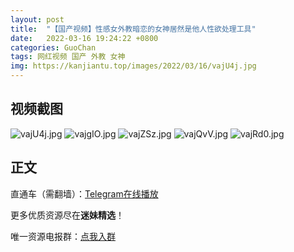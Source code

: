 ```yaml
---
layout: post
title:  "【国产视频】性感女外教暗恋的女神居然是他人性欲处理工具"
date:   2022-03-16 19:24:22 +0800
categories: GuoChan
tags: 网红视频 国产 外教 女神
img: https://kanjiantu.top/images/2022/03/16/vajU4j.jpg
---
```



## 视频截图

![vajU4j.jpg](https://kanjiantu.top/images/2022/03/16/vajU4j.jpg)
![vajgIO.jpg](https://kanjiantu.top/images/2022/03/16/vajgIO.jpg)
![vajZSz.jpg](https://kanjiantu.top/images/2022/03/16/vajZSz.jpg)
![vajQvV.jpg](https://kanjiantu.top/images/2022/03/16/vajQvV.jpg)
![vajRd0.jpg](https://kanjiantu.top/images/2022/03/16/vajRd0.jpg)

## 正文

直通车（需翻墙）：[Telegram在线播放](https://t.me/mimeijingxuan/78)

更多优质资源尽在**迷妹精选**！

唯一资源电报群：[点我入群](https://t.me/mimeijingxuan)


